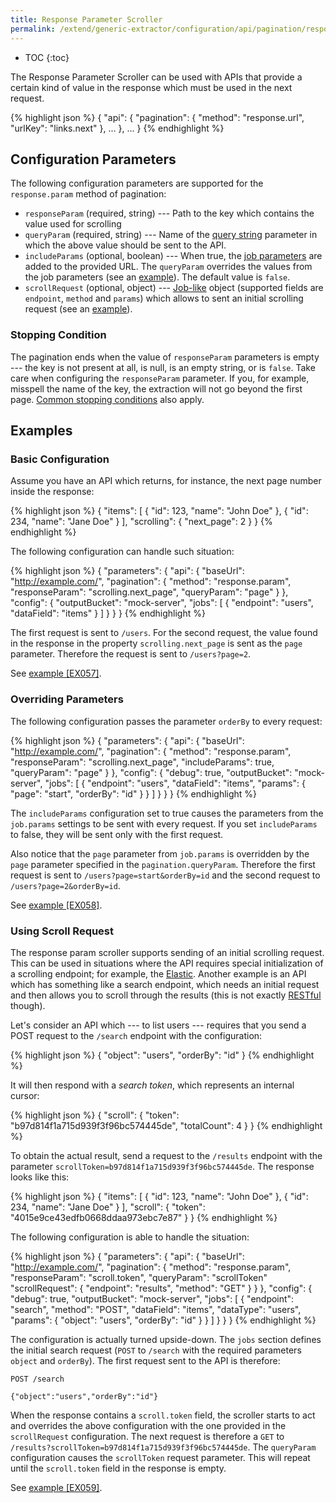 ```yaml
---
title: Response Parameter Scroller
permalink: /extend/generic-extractor/configuration/api/pagination/response-param/
---
```


* TOC
{:toc}

The Response Parameter Scroller can be used with APIs that provide a certain kind
of value in the response which must be used in the next request.

{% highlight json %}
{
    "api": {
        "pagination": {
            "method": "response.url",
            "urlKey": "links.next"
        },
        ...
    },
    ...
}
{% endhighlight %}

## Configuration Parameters
The following configuration parameters are supported for the `response.param` method of pagination:

- `responseParam` (required, string) --- Path to the key which contains the value used for scrolling
- `queryParam` (required, string) --- Name of the [query string](/extend/generic-extractor/tutorial/rest/#url) parameter in 
which the above value should be sent to the API.
- `includeParams` (optional, boolean) --- When true, the [job parameters](/extend/generic-extractor/configuration/config/jobs/#request-parameters) 
are added to the provided URL. The `queryParam` overrides the values from the job parameters (see an [example](#overriding-parameters)). The default value is `false`.
- `scrollRequest` (optional, object) --- [Job-like](/extend/generic-extractor/configuration/config/jobs/) object (supported fields are 
`endpoint`, `method` and `params`) which allows to sent an initial scrolling request (see an [example](#using-scroll-request)).

### Stopping Condition
The pagination ends when the value of `responseParam` parameters is empty --- the key is not present at all, is null, is
an empty string, or is `false`. Take care when configuring the `responseParam` parameter. If you, for example, misspell the name of 
the key, the extraction will not go beyond the first page. 
[Common stopping conditions](/extend/generic-extractor/configuration/api/pagination/#stopping-strategy) also apply.

## Examples

### Basic Configuration
Assume you have an API which returns, for instance, the next page number inside the response:

{% highlight json %}
{
    "items": [
        {
            "id": 123,
            "name": "John Doe"
        },
        {
            "id": 234,
            "name": "Jane Doe"
        }
    ],
    "scrolling": {
        "next_page": 2
    }
}
{% endhighlight %}

The following configuration can handle such situation:

{% highlight json %}
{
    "parameters": {
        "api": {
            "baseUrl": "http://example.com/",
            "pagination": {
                "method": "response.param",
                "responseParam": "scrolling.next_page",
                "queryParam": "page"
            }
        },
        "config": {
            "outputBucket": "mock-server",
            "jobs": [
                {
                    "endpoint": "users",
                    "dataField": "items"
                }
            ]
        }
    }
}
{% endhighlight %}

The first request is sent to `/users`. For the second request, the value found in the response 
in the property `scrolling.next_page` is sent as the `page` parameter. Therefore the request 
is sent to `/users?page=2`.

See [example [EX057]](https://github.com/keboola/generic-extractor/tree/master/doc/examples/057-pagination-response-param-basic).

### Overriding Parameters
The following configuration passes the parameter `orderBy` to every request:

{% highlight json %}
{
    "parameters": {
        "api": {
            "baseUrl": "http://example.com/",
            "pagination": {
                "method": "response.param",
                "responseParam": "scrolling.next_page",
                "includeParams": true,
                "queryParam": "page"
            }
        },
        "config": {
            "debug": true,
            "outputBucket": "mock-server",
            "jobs": [
                {
                    "endpoint": "users",
                    "dataField": "items",
                    "params": {
                        "page": "start",
                        "orderBy": "id"
                    }
                }
            ]
        }
    }
}
{% endhighlight %}

The `includeParams` configuration set to true causes the parameters from the `job.params` settings to 
be sent with every request. If you set `includeParams` to false, they will be sent only with
the first request. 

Also notice that the `page` parameter from `job.params` is overridden by the `page` parameter specified 
in the `pagination.queryParam`. Therefore the first request is sent to `/users?page=start&orderBy=id` 
and the second request to `/users?page=2&orderBy=id`.

See [example [EX058]](https://github.com/keboola/generic-extractor/tree/master/doc/examples/058-pagination-response-param-override).

### Using Scroll Request
The response param scroller supports sending of an initial scrolling request. This can be used
in situations where the API requires special initialization of a scrolling endpoint;
for example, the [Elastic](https://www.elastic.co/guide/en/elasticsearch/reference/5.2/search-request-scroll.html).
Another example is an API which has something like a search endpoint, which needs an initial request and
then allows you to scroll through the results (this is not exactly [RESTful](/extend/generic-extractor/tutorial/rest/) though).

Let's consider an API which --- to list users --- requires that you send a POST request to the
`/search` endpoint with the configuration:

{% highlight json %}
{
    "object": "users",
    "orderBy": "id"
}
{% endhighlight %}

It will then respond with a *search token*, which represents an internal cursor:

{% highlight json %}
{
    "scroll": {
        "token": "b97d814f1a715d939f3f96bc574445de",
        "totalCount": 4
    }
}
{% endhighlight %}

To obtain the actual result, send a request to the `/results` endpoint with the parameter
`scrollToken=b97d814f1a715d939f3f96bc574445de`. The response looks like this:

{% highlight json %}
{
    "items": [
        {
            "id": 123,
            "name": "John Doe"
        },
        {
            "id": 234,
            "name": "Jane Doe"
        }
    ],
    "scroll": {
        "token": "4015e9ce43edfb0668ddaa973ebc7e87"
    }
}
{% endhighlight %}

The following configuration is able to handle the situation:

{% highlight json %}
{
    "parameters": {
        "api": {
            "baseUrl": "http://example.com/",
            "pagination": {
                "method": "response.param",
                "responseParam": "scroll.token",
                "queryParam": "scrollToken"
                "scrollRequest": {
                    "endpoint": "results",
                    "method": "GET"
                }
            }
        },
        "config": {
            "debug": true,
            "outputBucket": "mock-server",
            "jobs": [
                {
                    "endpoint": "search",
                    "method": "POST",
                    "dataField": "items",
                    "dataType": "users",
                    "params": {
                        "object": "users",
                        "orderBy": "id"
                    }
                }
            ]
        }
    }
}
{% endhighlight %}

The configuration is actually turned upside-down. The `jobs` section defines the initial search request
(`POST` to `/search` with the required parameters `object` and `orderBy`). The first request sent to the API 
is therefore:

    POST /search

    {"object":"users","orderBy":"id"}

When the response contains a `scroll.token` field, the scroller starts to act and overrides the above 
configuration with the one provided in the `scrollRequest` configuration. The next request is therefore 
a `GET` to `/results?scrollToken=b97d814f1a715d939f3f96bc574445de`. The `queryParam` configuration
causes the `scrollToken` request parameter. This will repeat until the `scroll.token` field in the response is empty.

See [example [EX059]](https://github.com/keboola/generic-extractor/tree/master/doc/examples/059-pagination-response-param-scroll-request).
